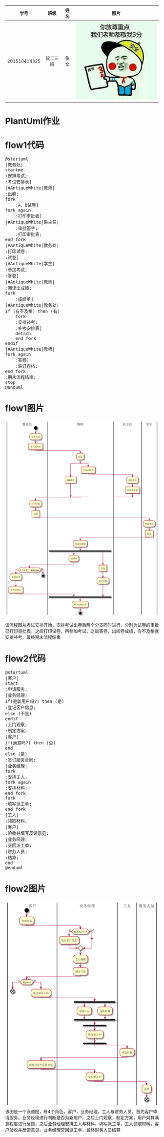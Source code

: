 |学号|班级|姓名|照片|
|:-------:|:-------------: | :----------:|:---:|
|201510414325|软工三班|张文|![myself](../myself.jpg "myself")
# PlantUml作业
flow1代码
===

<pre>
@startuml
|教务处|
startme
:安排考试;
:考试安排表]
|#AntiqueWhite|教师|
:出卷;
fork
    :A、B试卷]
fork again
    :打印审批表]
|#AntiqueWhite|系主任|
    :审批签字;
    :打印审批表;
end fork
|#AntiqueWhite|教务处|
:打印试卷;
:试卷]
|#AntiqueWhite|学生|
:参加考试;
:答卷]
|#AntiqueWhite|教师|
:阅读出成绩;
fork
    :成绩单]
|#AntiqueWhite|教务处|
if (有不及格) then (有)
    fork
    :安排补考;
    :补考安排表]
    detach
    end fork
endif
|#AntiqueWhite|教师|
fork again
    :答卷]
    :装订存档;
end fork
:期末流程结束;
stop
@enduml
</pre>

flow1图片
===

![](flow1.png 'flow1')

该流程图从考试安排开始，安排考试出卷后两个分支同时进行，分别为试卷的审批已打印审批表，之后打印试卷，再参加考试，之后答卷，出阅卷成绩，有不及格就安排补考，最终期末流程结束

flow2代码
===
<pre>
@startuml
|客户|
start
:申请服务;
|业务经理|
if(是新用户吗?) then (是)
:登记客户信息;
else (不是)
endif
:上门观察;
:制定方案;
|客户|
if(满意吗?) then (否)
end
else (是)
:签订服务合同;
|业务经理|
fork
:安排工人;
fork again
:安排材料;
end fork
fork
:填写派工单;
end fork
|工人|
:领取材料;
|客户|
:验收并填写反馈意见;
|业务经理|
:交回派工单;
|财务人员|
:结算;
end
@enduml
</pre>

flow2图片
===
![](flow2.png 'flow2')
该图是一个泳道图，有4个角色，客户，业务经理，工人与财务人员，首先客户申请服务，业务经理进行判断是否为新用户，之后上门观察，制定方案，用户对其满意程度进行反馈，之后业务经理安排工人与材料，填写派工单，工人领取材料，客户验收并反馈意见，业务经理交回派工单，最终财务人员结算
